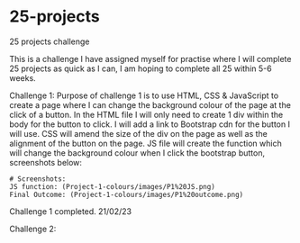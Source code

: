 # 25-projects
25 projects challenge

This is a challenge I have assigned myself for practise where I will complete 25 projects as quick as I can, I am hoping to complete all 25 within 5-6 weeks. 

Challenge 1:
Purpose of challenge 1 is to use HTML, CSS & JavaScript to create a page where I can change the background colour of the page at the click of a button.
    In the HTML file I will only need to create 1 div within the body for the button to click. I will add a link to Bootstrap cdn for the button I will use.
    CSS will amend the size of the div on the page as well as the alignment of the button on the page.
    JS file will create the function which will change the background colour when I click the bootstrap button, screenshots below:

    # Screenshots:
    JS function: (Project-1-colours/images/P1%20JS.png)
    Final Outcome: (Project-1-colours/images/P1%20outcome.png)

Challenge 1 completed. 21/02/23

Challenge 2:
